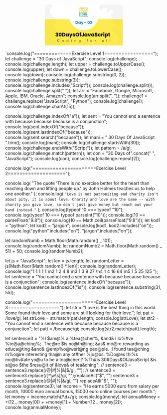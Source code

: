 <div align="center">

  <img src="./day_1_2.png" alt="JavaScript for Everyone" width="250">
  </div>


`console.log("=============Exercise Level 1=================");
let challenge = "30 Days of JavaScript";
console.log(challenge);
console.log(challenge.length);
let upper = challenge.toUpperCase();
console.log(upper);
let down = challenge.toLowerCase();
console.log(down);
console.log(challenge.substring(0, 2));
console.log(challenge.substring(3));
console.log(challenge.includes("Script"));
console.log(challenge.split());
console.log(challenge.split(" "));
let arr = "Facebook, Google, Microsoft, Apple, IBM, Oracle, Amazon";
console.log(arr.split(", "));
challenge1 = challenge.replace("JavaScript", "Python");
console.log(challenge1);
console.log(challenge.charAt(15));

console.log(challenge.indexOf("a"));
let sent =
"You cannot end a sentence with because because because is a conjunction";
console.log(sent.indexOf("because"));
console.log(sent.lastIndexOf("because"));
console.log(sent.search("because"));
let mani = " 30 Days Of JavaScript ".trim();
console.log(mani);
console.log(challenge.startsWith(30));
console.log(challenge.endsWith("Script"));
let pattern = /a/gi;
console.log(challenge.match(pattern));
let con = "30 Days of".concat(" ", "JavaScript");
console.log(con);
console.log(challenge.repeat(2));

console.log("======================Exercise Level 2====================");

console.log(
"The quote 'There is no exercise better for the heart than reaching down and lifting people up.' by John Holmes teaches us to help one another."
);
console.log(
`"Love is not patronizing and charity isn't about pity, it is about love. Charity and love are the same -- with charity you give love, so don't just give money but reach out your hand instead."`
);
console.log(typeof 10 === typeof "10");
console.log(typeof 10 === typeof parseInt("10"));
console.log(10 == parseFloat("9.8"));
console.log(10 == Math.ceil(parseFloat("9.8")));
let kod1 = "python";
let kod2 = "jargon";
console.log(kod1, kod2.includes("on"));
console.log("python".includes("on"), "jargon".includes("on"));

let randomNumb = Math.floor(Math.random() _ 101);
console.log(randomNumb);
let randomNumb2 = Math.floor(Math.random() _ 51) + 50;
console.log(randomNumb2);

let js = "JavaScript";
let len = js.length;
let randomLetter = js[Math.floor(Math.random() * len)];
console.log(randomLetter);
console.log("1 1 1 1 1 \n2 1 2 4 8 \n3 1 3 9 27 \n4 1 4 16 64 \n5 1 5 25 125 ");
let sentence =
"You cannot end a sentence with because because because is a conjunction";
console.log(sentence.indexOf("because"));
console.log(sentence.lastIndexOf("is"));
console.log(sentence.substring(31, 55));

console.log("======================Exercise Level 3==================");
let str =
"Love is the best thing in this world. Some found their love and some are still looking for their love.";
let pat = /love/gi;
let strLove = str.match(pat).length;
console.log(strLove);
let str2 =
"You cannot end a sentence with because because because is a conjunction";
let patt = /because/gi;
console.log(str2.match(patt).length);

let sentence3 =
"%I $am@% a %tea@cher%, &and& I lo%#ve %te@a@ching%;. The@re $is no@th@ing; &as& mo@re rewarding as educa@ting &and& @emp%o@weri@ng peo@ple. ;I found tea@ching m%o@re interesting tha@n any ot#her %jo@bs. %Do@es thi%s mo@tiv#ate yo@u to be a tea@cher!? %Th#is 30#Days&OfJavaScript &is al@so $the $resu@lt of &love& of tea&ching";
// sentence3 = sentence3.replace(/@|#|%|&|$/gi, "");
// sentence3 = sentence3.replace(/[^\w\s]/gi, "");replaceAll("$", "")
sentence3 = sentence3.replace(/@|#|%|&/gi, "").replaceAll("$", "");
console.log(sentence3);
let income =
"He earns 5000 euro from salary per month, 10000 euro annual bonus, 15000 euro online courses per month.";
let money = income.match(/\d+/g);
console.log(money);
let annualMoney = +(12 _ money[0]) + +money[1] + Number(12 _ money[2]);
console.log(annualMoney);`
